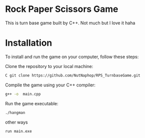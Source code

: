 # Rock Paper Scissors Game
This is turn base game built by C++. Not much but I love it haha

# Installation
To install and run the game on your computer, follow these steps:

Clone the repository to your local machine:
```bash
C git clone https://github.com/NutNaphop/RPS_TurnbaseGame.git
```
Compile the game using your C++ compiler: 

```bash
g++ -o  main.cpp
```
Run the game executable: 

```bash
./hangman
```
other ways 
```bash
run main.exe
```
